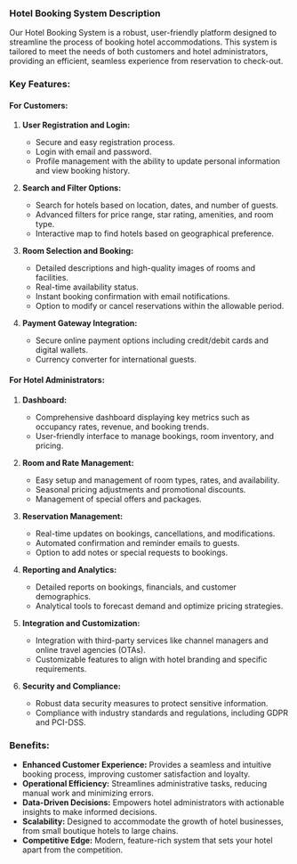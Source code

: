 
### Hotel Booking System Description

Our Hotel Booking System is a robust, user-friendly platform designed to streamline the process of booking hotel accommodations. This system is tailored to meet the needs of both customers and hotel administrators, providing an efficient, seamless experience from reservation to check-out.

### Key Features:

#### For Customers:

1. **User Registration and Login:**
   - Secure and easy registration process.
   - Login with email and password.
   - Profile management with the ability to update personal information and view booking history.

2. **Search and Filter Options:**
   - Search for hotels based on location, dates, and number of guests.
   - Advanced filters for price range, star rating, amenities, and room type.
   - Interactive map to find hotels based on geographical preference.

3. **Room Selection and Booking:**
   - Detailed descriptions and high-quality images of rooms and facilities.
   - Real-time availability status.
   - Instant booking confirmation with email notifications.
   - Option to modify or cancel reservations within the allowable period.

4. **Payment Gateway Integration:**
   - Secure online payment options including credit/debit cards and digital wallets.
   - Currency converter for international guests.

#### For Hotel Administrators:

1. **Dashboard:**
   - Comprehensive dashboard displaying key metrics such as occupancy rates, revenue, and booking trends.
   - User-friendly interface to manage bookings, room inventory, and pricing.

2. **Room and Rate Management:**
   - Easy setup and management of room types, rates, and availability.
   - Seasonal pricing adjustments and promotional discounts.
   - Management of special offers and packages.

3. **Reservation Management:**
   - Real-time updates on bookings, cancellations, and modifications.
   - Automated confirmation and reminder emails to guests.
   - Option to add notes or special requests to bookings.

4. **Reporting and Analytics:**
   - Detailed reports on bookings, financials, and customer demographics.
   - Analytical tools to forecast demand and optimize pricing strategies.

5. **Integration and Customization:**
   - Integration with third-party services like channel managers and online travel agencies (OTAs).
   - Customizable features to align with hotel branding and specific requirements.

6. **Security and Compliance:**
   - Robust data security measures to protect sensitive information.
   - Compliance with industry standards and regulations, including GDPR and PCI-DSS.

### Benefits:

- **Enhanced Customer Experience:** Provides a seamless and intuitive booking process, improving customer satisfaction and loyalty.
- **Operational Efficiency:** Streamlines administrative tasks, reducing manual work and minimizing errors.
- **Data-Driven Decisions:** Empowers hotel administrators with actionable insights to make informed decisions.
- **Scalability:** Designed to accommodate the growth of hotel businesses, from small boutique hotels to large chains.
- **Competitive Edge:** Modern, feature-rich system that sets your hotel apart from the competition.
